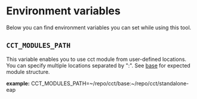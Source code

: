 # Environment variables

Below you can find environment variables you can set while using this tool.

## `CCT_MODULES_PATH`

This variable enables you to use cct module from user-defined locations. You can specify multiple locations separated by ":". 
See [base](https://github.com/containers-tools/base) for expected module structure.

**example:**
CCT_MODULES_PATH=~/repo/cct/base:~/repo/cct/standalone-eap


